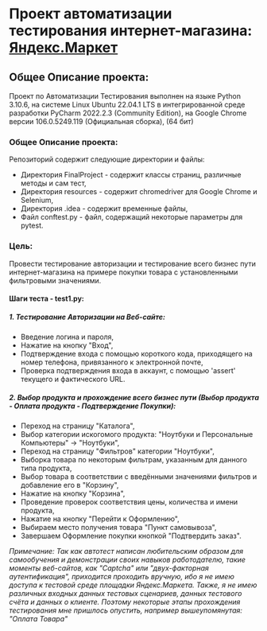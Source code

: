 # Проект автоматизации тестирования интернет-магазина: [Яндекс.Маркет](https://market.yandex.ru/) #


## Общее Описание проекта: ##

Проект по Автоматизации Тестирования выполнен на языке Python 3.10.6, на системе Linux Ubuntu 22.04.1 LTS в интегрированной среде разработки PyCharm 2022.2.3 (Community Edition), на Google Chrome версии 106.0.5249.119 (Официальная сборка), (64 бит)


### Общее Описание проекта: ###

Репозиторий содержит следующие директории и файлы:

* Директория FinalProject - содержит классы страниц, различные методы и сам тест,
* Директория resources - содержит chromedriver для Google Chrome и Selenium,
* Директория .idea - содержит временные файлы,
* Файл conftest.py - файл, содержащий некоторые параметры для pytest.

### Цель: ###

Провести тестирование авторизации и тестирование всего бизнес пути интернет-магазина на примере покупки товара с установленными фильтровыми значениями.


#### Шаги теста - test1.py: ####

##### 1. Тестирование Авторизации на Веб-сайте: #####

* Введение логина и пароля,
* Нажатие на кнопку "Вход",
* Подтверждение входа с помощью короткого кода, приходящего на номер телефона, привязанного к электронной почте,
* Проверка подтверждения входа в аккаунт, с помощью 'assert' текущего и фактического URL.

##### 2. Выбор продукта и прохождение всего бизнес пути (Выбор продукта - Оплата продукта - Подтверждение Покупки): #####

* Переход на страницу "Каталога",
* Выбор категории искогомого продукта: "Ноутбуки и Персональные Компьютеры" -> "Ноутбуки",
* Переход на страницу "Фильтров" категории "Ноутбуки",
* Выборка товара по некоторым фильтрам, указанным для данного типа продукта,
* Выбор товара в соответствии с введёнными значениями фильтров и добавление его в "Корзину",
* Нажатие на кнопку "Корзина",
* Проведение проверок соответствия цены, количества и имени продукта,
* Нажатие на кнопку "Перейти к Оформлению",
* Выбираем место получения товара "Пункт самовывоза",
* Завершаем Оформление покупки кнопкой "Подтвердить заказ".


_Примечание: Так как автотест написан любительским образом для самообучения и демонстрации своих навыков работодателю, такие моменты веб-сайтов, как "Captcha" или "двух-факторная аутентификация", приходится проходить вручную, ибо я не имею доступа к тестовой среде площадки Яндекс.Маркета. Также, я не имею различных входных данных тестовых сценариев, данных тестового счёта и данных о клиенте. Поэтому некоторые этапы прохождения тестирования мне пришлось опустить, например вышеупомянутая: "Оплата Товара"_